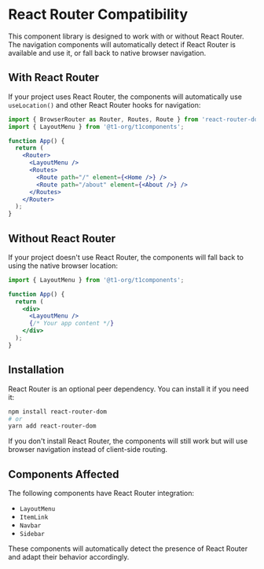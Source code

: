 # React Router Compatibility

This component library is designed to work with or without React Router. The navigation components will automatically detect if React Router is available and use it, or fall back to native browser navigation.

## With React Router

If your project uses React Router, the components will automatically use `useLocation()` and other React Router hooks for navigation:

```jsx
import { BrowserRouter as Router, Routes, Route } from 'react-router-dom';
import { LayoutMenu } from '@t1-org/t1components';

function App() {
  return (
    <Router>
      <LayoutMenu />
      <Routes>
        <Route path="/" element={<Home />} />
        <Route path="/about" element={<About />} />
      </Routes>
    </Router>
  );
}
```

## Without React Router

If your project doesn't use React Router, the components will fall back to using the native browser location:

```jsx
import { LayoutMenu } from '@t1-org/t1components';

function App() {
  return (
    <div>
      <LayoutMenu />
      {/* Your app content */}
    </div>
  );
}
```

## Installation

React Router is an optional peer dependency. You can install it if you need it:

```bash
npm install react-router-dom
# or
yarn add react-router-dom
```

If you don't install React Router, the components will still work but will use browser navigation instead of client-side routing.

## Components Affected

The following components have React Router integration:

- `LayoutMenu`
- `ItemLink`
- `Navbar`
- `Sidebar`

These components will automatically detect the presence of React Router and adapt their behavior accordingly.
